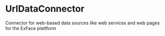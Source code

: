 # UrlDataConnector
Connector for web-based data sources like web services and web pages for the ExFace plattform
